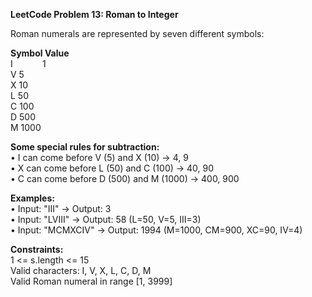 **LeetCode Problem 13: Roman to Integer**

Roman numerals are represented by seven different symbols:

**Symbol	Value** <br>
I&nbsp;&nbsp;&nbsp;&nbsp;&nbsp;&nbsp;&nbsp;&nbsp;&nbsp;&nbsp;&nbsp;&nbsp;1 <br>
V       5 <br>
X       10 <br>
L       50 <br>
C       100 <br>
D       500 <br>
M       1000 


**Some special rules for subtraction:** <br>
• I can come before V (5) and X (10) → 4, 9 <br>
• X can come before L (50) and C (100) → 40, 90 <br>
• C can come before D (500) and M (1000) → 400, 900 

**Examples:** <br>
• Input: "III" → Output: 3 <br>
• Input: "LVIII" → Output: 58 (L=50, V=5, III=3) <br>
• Input: "MCMXCIV" → Output: 1994 (M=1000, CM=900, XC=90, IV=4) 

**Constraints:**  <br>
1 <= s.length <= 15  <br>
Valid characters: I, V, X, L, C, D, M  <br>
Valid Roman numeral in range [1, 3999]
